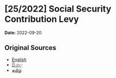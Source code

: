 # [25/2022] Social Security Contribution Levy

**Date:** 2022-09-20

## Original Sources

- [English](https://documents.gov.lk/view/acts/2022/9/25-2022_E.pdf)
- [සිංහල](https://documents.gov.lk/view/acts/2022/9/25-2022_S.pdf)
- [தமிழ்](https://documents.gov.lk/view/acts/2022/9/25-2022_T.pdf)
